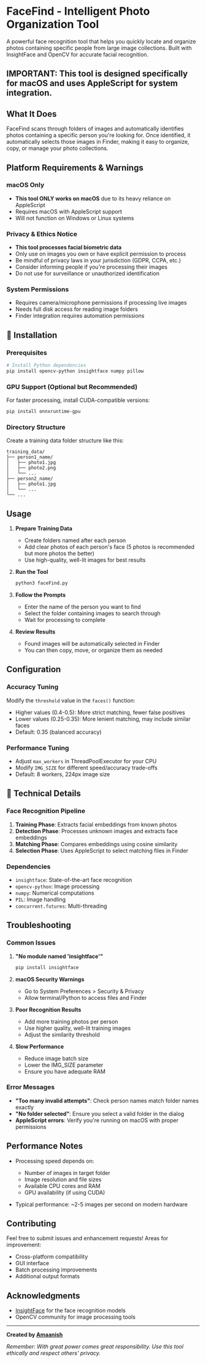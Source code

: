 # FaceFind - Intelligent Photo Organization Tool


A powerful face recognition tool that helps you quickly locate and organize photos containing specific people from large image collections. Built with InsightFace and OpenCV for accurate facial recognition.

## IMPORTANT: This tool is designed specifically for macOS and uses AppleScript for system integration. 

##  What It Does

FaceFind scans through folders of images and automatically identifies photos containing a specific person you're looking for. Once identified, it automatically selects those images in Finder, making it easy to organize, copy, or manage your photo collections.

##  Platform Requirements & Warnings

### macOS Only
- **This tool ONLY works on macOS** due to its heavy reliance on AppleScript
- Requires macOS with AppleScript support
- Will not function on Windows or Linux systems

### Privacy & Ethics Notice
- **This tool processes facial biometric data**
- Only use on images you own or have explicit permission to process
- Be mindful of privacy laws in your jurisdiction (GDPR, CCPA, etc.)
- Consider informing people if you're processing their images
- Do not use for surveillance or unauthorized identification

### System Permissions
- Requires camera/microphone permissions if processing live images
- Needs full disk access for reading image folders
- Finder integration requires automation permissions

## 🚀 Installation

### Prerequisites
```bash
# Install Python dependencies
pip install opencv-python insightface numpy pillow
```

### GPU Support (Optional but Recommended)
For faster processing, install CUDA-compatible versions:
```bash
pip install onnxruntime-gpu
```

### Directory Structure
Create a training data folder structure like this:
```
training_data/
├── person1_name/
│   ├── photo1.jpg
│   ├── photo2.png
│   └── ...
├── person2_name/
│   ├── photo1.jpg
│   └── ...
└── ...
```

##  Usage

1. **Prepare Training Data**
   - Create folders named after each person
   - Add clear photos of each person's face (5 photos is recommended but more photos the better)
   - Use high-quality, well-lit images for best results

2. **Run the Tool**
   ```bash
   python3 faceFind.py
   ```

3. **Follow the Prompts**
   - Enter the name of the person you want to find
   - Select the folder containing images to search through
   - Wait for processing to complete

4. **Review Results**
   - Found images will be automatically selected in Finder
   - You can then copy, move, or organize them as needed

##  Configuration

### Accuracy Tuning
Modify the `threshold` value in the `faces()` function:
- Higher values (0.4-0.5): More strict matching, fewer false positives
- Lower values (0.25-0.35): More lenient matching, may include similar faces
- Default: 0.35 (balanced accuracy)

### Performance Tuning
- Adjust `max_workers` in ThreadPoolExecutor for your CPU
- Modify `IMG_SIZE` for different speed/accuracy trade-offs
- Default: 8 workers, 224px image size

## 🔧 Technical Details

### Face Recognition Pipeline
1. **Training Phase**: Extracts facial embeddings from known photos
2. **Detection Phase**: Processes unknown images and extracts face embeddings
3. **Matching Phase**: Compares embeddings using cosine similarity
4. **Selection Phase**: Uses AppleScript to select matching files in Finder

### Dependencies
- `insightface`: State-of-the-art face recognition
- `opencv-python`: Image processing
- `numpy`: Numerical computations
- `PIL`: Image handling
- `concurrent.futures`: Multi-threading

##  Troubleshooting

### Common Issues
1. **"No module named 'insightface'"**
   ```bash
   pip install insightface
   ```

2. **macOS Security Warnings**
   - Go to System Preferences > Security & Privacy
   - Allow terminal/Python to access files and Finder

3. **Poor Recognition Results**
   - Add more training photos per person
   - Use higher quality, well-lit training images
   - Adjust the similarity threshold

4. **Slow Performance**
   - Reduce image batch size
   - Lower the IMG_SIZE parameter
   - Ensure you have adequate RAM

### Error Messages
- **"Too many invalid attempts"**: Check person names match folder names exactly
- **"No folder selected"**: Ensure you select a valid folder in the dialog
- **AppleScript errors**: Verify you're running on macOS with proper permissions

##  Performance Notes

- Processing speed depends on:
  - Number of images in target folder
  - Image resolution and file sizes
  - Available CPU cores and RAM
  - GPU availability (if using CUDA)

- Typical performance: ~2-5 images per second on modern hardware

##  Contributing

Feel free to submit issues and enhancement requests! Areas for improvement:
- Cross-platform compatibility
- GUI interface
- Batch processing improvements
- Additional output formats

##  Acknowledgments

- [InsightFace](https://github.com/deepinsight/insightface) for the face recognition models
- OpenCV community for image processing tools

---

**Created by [Amaanish](https://github.com/Amaanish)**

*Remember: With great power comes great responsibility. Use this tool ethically and respect others' privacy.*
